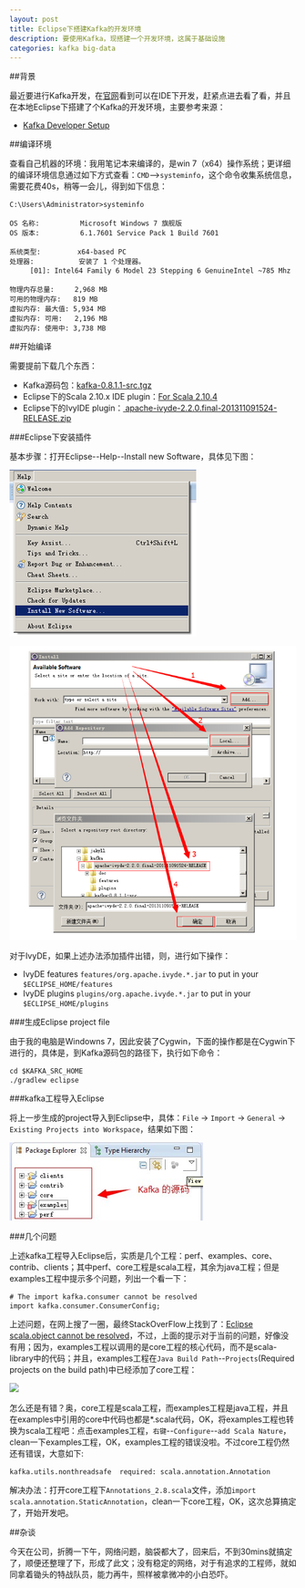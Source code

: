 ```yaml
---
layout: post
title: Eclipse下搭建Kafka的开发环境
description: 要使用Kafka，现搭建一个开发环境，这属于基础设施
categories: kafka big-data
---
```


##背景

最近要进行Kafka开发，在[官网](http://kafka.apache.org/code.html)看到可以在IDE下开发，赶紧点进去看了看，并且在本地Eclipse下搭建了个Kafka的开发环境，主要参考来源：

* [Kafka Developer Setup][Kafka Developer Setup]


##编译环境

查看自己机器的环境：我用笔记本来编译的，是win 7（x64）操作系统；更详细的编译环境信息通过如下方式查看：`CMD`-->`systeminfo`，这个命令收集系统信息，需要花费40s，稍等一会儿，得到如下信息：

	C:\Users\Administrator>systeminfo

	OS 名称:          Microsoft Windows 7 旗舰版
	OS 版本:          6.1.7601 Service Pack 1 Build 7601

	系统类型:         x64-based PC
	处理器:           安装了 1 个处理器。
		 [01]: Intel64 Family 6 Model 23 Stepping 6 GenuineIntel ~785 Mhz

	物理内存总量:     2,968 MB
	可用的物理内存:   819 MB
	虚拟内存: 最大值: 5,934 MB
	虚拟内存: 可用:   2,196 MB
	虚拟内存: 使用中: 3,738 MB


##开始编译

需要提前下载几个东西：

* Kafka源码包：[kafka-0.8.1.1-src.tgz](http://kafka.apache.org/downloads.html)
* Eclipse下的Scala 2.10.x IDE plugin：[For Scala 2.10.4](http://scala-ide.org/download/current.html)
* Eclipse下的IvyIDE plugin：[ apache-ivyde-2.2.0.final-201311091524-RELEASE.zip](http://ant.apache.org/ivy/ivyde/download.cgi)

###Eclipse下安装插件

基本步骤：打开Eclipse--Help--Install new Software，具体见下图：

![](/images/kafka-dev-env-with-eclipse/install-new-software.png)

![](/images/kafka-dev-env-with-eclipse/install-plugins.jpg)


对于IvyDE，如果上述办法添加插件出错，则，进行如下操作：

* IvyDE features `features/org.apache.ivyde.*.jar` to put in your `$ECLIPSE_HOME/features`
* IvyDE plugins `plugins/org.apache.ivyde.*.jar` to put in your `$ECLIPSE_HOME/plugins`


###生成Eclipse project file

由于我的电脑是Windowns 7，因此安装了Cygwin，下面的操作都是在Cygwin下进行的，具体是，到Kafka源码包的路径下，执行如下命令：

	cd $KAFKA_SRC_HOME
	./gradlew eclipse


###kafka工程导入Eclipse

将上一步生成的project导入到Eclipse中，具体：`File` -> `Import` -> `General` -> `Existing Projects into Workspace`，结果如下图：

![](/images/kafka-dev-env-with-eclipse/kafka-src.jpg)



###几个问题

上述kafka工程导入Eclipse后，实质是几个工程：perf、examples、core、contrib、clients；其中perf、core工程是scala工程，其余为java工程；但是examples工程中提示多个问题，列出一个看一下：

	# The import kafka.consumer cannot be resolved
	import kafka.consumer.ConsumerConfig;

上述问题，在网上搜了一圈，最终StackOverFlow上找到了：[Eclipse scala.object cannot be resolved](http://stackoverflow.com/questions/22102257/eclipse-scala-object-cannot-be-resolved)，不过，上面的提示对于当前的问题，好像没有用；因为，examples工程以调用的是core工程的核心代码，而不是scala-library中的代码；并且，examples工程在`Java Build Path`--`Projects`(Required projects on the build path)中已经添加了core工程：

![](/images/kafka-dev-evn-with-eclipse/examples-core-build-path.jpg)

怎么还是有错？奥，core工程是scala工程，而examples工程是java工程，并且在examples中引用的core中代码也都是*.scala代码，OK，将examples工程也转换为scala工程吧：点击examples工程，`右键`--`Configure`--`add Scala Nature`，clean一下examples工程，OK，examples工程的错误没啦。不过core工程仍然还有错误，大意如下:

	kafka.utils.nonthreadsafe  required: scala.annotation.Annotation

解决办法：打开core工程下`Annotations_2.8.scala`文件，添加`import scala.annotation.StaticAnnotation`，clean一下core工程，OK，这次总算搞定了，开始开发吧。


##杂谈

今天在公司，折腾一下午，网络问题，脑袋都大了，回来后，不到30mins就搞定了，顺便还整理了下，形成了此文；没有稳定的网络，对于有追求的工程师，就如同拿着锄头的特战队员，能力再牛，照样被拿微冲的小白恐吓。


[Kafka Developer Setup]:		https://cwiki.apache.org/confluence/display/KAFKA/Developer+Setup

